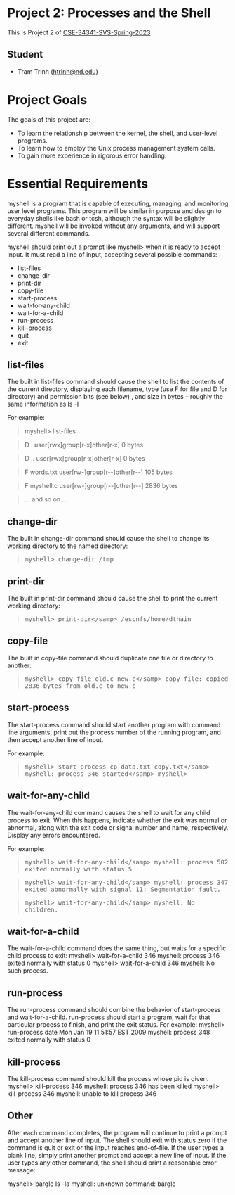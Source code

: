 # Project 2: Processes and the Shell

This is Project 2 of [CSE-34341-SVS-Spring-2023](https://github.com/patrick-flynn/CSE34341-SVS-Sp2023/blob/main/index.md)

## Student

* Tram Trinh (htrinh@nd.edu)

# Project Goals

The goals of this project are:

- To learn the relationship between the kernel, the shell, and user-level programs.
- To learn how to employ the Unix process management system calls.
- To gain more experience in rigorous error handling.

# Essential Requirements

myshell is a program that is capable of executing, managing, and monitoring user level programs. This program will be similar in purpose and design to everyday shells like bash or tcsh, although the syntax will be slightly different. myshell will be invoked without any arguments, and will support several different commands.

myshell should print out a prompt like myshell> when it is ready to accept input. It must read a line of input, accepting several possible commands:

- list-files
- change-dir
- print-dir
- copy-file
- start-process
- wait-for-any-child
- wait-for-a-child
- run-process
- kill-process
- quit
- exit

## list-files

The built in list-files command should cause the shell to list the contents of the current directory, displaying each filename, type (use F for file and D for directory) and permission bits (see below) , and size in bytes – roughly the same information as ls -l

For example:
<samp>
 
> myshell> list-files
 
> D .         user[rwx]group[r-x]other[r-x] 0 bytes
 
> D ..        user[rwx]group[r-x]other[r-x] 0 bytes
 
> F words.txt user[rw-]group[r--]other[r--] 105 bytes
 
> F myshell.c user[rw-]group[r--]other[r--] 2836 bytes
 
> ... and so on ...
 
</samp>

## change-dir

The built in change-dir command should cause the shell to change its working directory to the named directory:

> <samp>myshell> change-dir /tmp</samp>

## print-dir
 
The built in  print-dir command should cause the shell to print the current working directory:

> <samp>myshell> print-dir\</samp>
> <samp>/escnfs/home/dthain</samp>

## copy-file

The built in  copy-file command should duplicate one file or directory to another:

> <samp>myshell> copy-file old.c new.c\</samp>
> <samp>copy-file: copied 2836 bytes from old.c to new.c</samp>

## start-process

The start-process command should start another program with command line arguments, print out the process number of the running program, and then accept another line of input. 

For example:

> <samp>myshell> start-process cp data.txt copy.txt\</samp>
> <samp>myshell: process 346 started\</samp>
> <samp>myshell></samp>

## wait-for-any-child

The wait-for-any-child command causes the shell to wait for any child process to exit. When this happens, indicate whether the exit was normal or abnormal, along with the exit code or signal number and name, respectively. Display any errors encountered. 

For example:

> <samp>myshell> wait-for-any-child\</samp>
> <samp>myshell: process 502 exited normally with status 5</samp>


> <samp>myshell> wait-for-any-child\</samp>
> <samp>myshell: process 347 exited abnormally with signal 11: Segmentation fault.</samp>


> <samp>myshell> wait-for-any-child\</samp>
> <samp>myshell: No children.</samp>

## wait-for-a-child

The wait-for-a-child command does the same thing, but waits for a specific child process to exit:
myshell> wait-for-a-child 346
myshell: process 346 exited normally with status 0
myshell> wait-for-a-child 346
myshell: No such process.

## run-process

The run-process command should combine the behavior of start-process and wait-for-a-child. run-process should start a program, wait for that particular process to finish, and print the exit status. For example:
myshell> run-process date
Mon Jan 19 11:51:57 EST 2009
myshell: process 348 exited normally with status 0

## kill-process

The kill-process command should kill the process whose pid is given.
myshell> kill-process 346
myshell: process 346 has been killed
myshell> kill-process 346
myshell: unable to kill process 346

## Other

After each command completes, the program will continue to print a prompt and accept another line of input. The shell should exit with status zero if the command is quit or exit or the input reaches end-of-file. If the user types a blank line, simply print another prompt and accept a new line of input. If the user types any other command, the shell should print a reasonable error message:

myshell> bargle ls -la
myshell: unknown command: bargle


